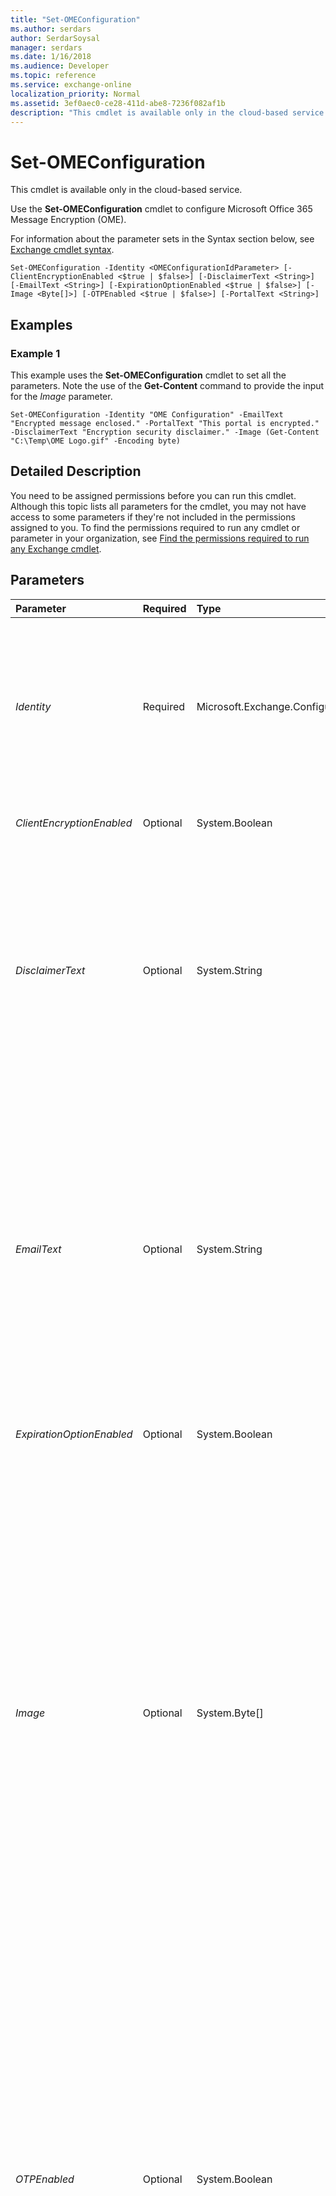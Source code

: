 ```yaml
---
title: "Set-OMEConfiguration"
ms.author: serdars
author: SerdarSoysal
manager: serdars
ms.date: 1/16/2018
ms.audience: Developer
ms.topic: reference
ms.service: exchange-online
localization_priority: Normal
ms.assetid: 3ef0aec0-ce28-411d-abe8-7236f082af1b
description: "This cmdlet is available only in the cloud-based service."
---
```


# Set-OMEConfiguration

This cmdlet is available only in the cloud-based service. 
  
Use the **Set-OMEConfiguration** cmdlet to configure Microsoft Office 365 Message Encryption (OME).
  
For information about the parameter sets in the Syntax section below, see [Exchange cmdlet syntax](https://technet.microsoft.com/library/bb123552.aspx). 
  
```
Set-OMEConfiguration -Identity <OMEConfigurationIdParameter> [-ClientEncryptionEnabled <$true | $false>] [-DisclaimerText <String>] [-EmailText <String>] [-ExpirationOptionEnabled <$true | $false>] [-Image <Byte[]>] [-OTPEnabled <$true | $false>] [-PortalText <String>]

```

## Examples
<a name="Examples"> </a>

### Example 1

This example uses the **Set-OMEConfiguration** cmdlet to set all the parameters. Note the use of the **Get-Content** command to provide the input for the _Image_ parameter.
  
```
Set-OMEConfiguration -Identity "OME Configuration" -EmailText "Encrypted message enclosed." -PortalText "This portal is encrypted." -DisclaimerText "Encryption security disclaimer." -Image (Get-Content "C:\Temp\OME Logo.gif" -Encoding byte)
```

## Detailed Description
<a name="DetailedDescription"> </a>

You need to be assigned permissions before you can run this cmdlet. Although this topic lists all parameters for the cmdlet, you may not have access to some parameters if they're not included in the permissions assigned to you. To find the permissions required to run any cmdlet or parameter in your organization, see [Find the permissions required to run any Exchange cmdlet](https://technet.microsoft.com/library/mt432940.aspx).
  
## Parameters
<a name="DetailedDescription"> </a>

|**Parameter**|**Required**|**Type**|**Description**|
|:-----|:-----|:-----|:-----|
| _Identity_ <br/> |Required  <br/> |Microsoft.Exchange.Configuration.Tasks.OMEConfigurationIdParameter  <br/> |The  _Identity_ parameter specifies the OME configuration that you want to modify. The default OME configuration has the _Identity_ value " `OME Configuration`". You can also use "default".  <br/> |
| _ClientEncryptionEnabled_ <br/> |Optional  <br/> |System.Boolean  <br/> |This parameter is reserved for internal Microsoft use.  <br/> |
| _DisclaimerText_ <br/> |Optional  <br/> |System.String  <br/> |The  _DisclaimerText_ parameter specifies the disclaimer text in the email that contains the encrypted message. The maximum length is 1024 characters. <br/> To remove existing text and use the default value, use the value  `$null` for this parameter. <br/> |
| _EmailText_ <br/> |Optional  <br/> |System.String  <br/> |The  _EmailText_ parameter specifies the default text that accompanies encrypted email messages. The default text appears above the instructions for viewing encrypted messages. The maximum length is 1024 characters. <br/> To remove existing text and use the default value, use the value  `$null` for this parameter. <br/> |
| _ExpirationOptionEnabled_ <br/> |Optional  <br/> |System.Boolean  <br/> |This parameter is reserved for internal Microsoft use.  <br/> |
| _Image_ <br/> |Optional  <br/> |System.Byte[]  <br/> | The _Image_ parameter identifies and uploads an image that will be displayed in the email message and in the Office 365 portal. <br/>  You need to read the file to a byte-encoded object using the **Get-Content** cmdlet, for example, `-Image (Get-Content "C:\Temp\OME Logo.gif" -Encoding byte)` <br/>  Supported file formats: .png, .jpg, .bmp, or .tiff <br/>  Optimal size of logo file: less than 40 KB <br/>  Optimal dimensions of logo image: 170x70 pixels <br/>  To remove an existing image and use the default image, use the value `$null` for this parameter. <br/> |
| _OTPEnabled_ <br/> |Optional  <br/> |System.Boolean  <br/> | The _OTPEnabled_ parameter specifies whether to allow recipients to use a one-time passcode to view encrypted messages. Valid values are: <br/>  `$true`: Recipients can use a one-time passcode to view encrypted messages. This is the default value.  <br/>  `$false`: Recipients can't use a one-time passcode to view encrypted messages. The recipient is required to sign in using an Office 365 work or school account.  <br/> |
| _PortalText_ <br/> |Optional  <br/> |System.String  <br/> |The  _PortalText_ parameter specifies the text that appears at the top of the encrypted mail viewing portal. The maximum length is 128 characters. <br/> To remove existing text and use the default value, use the value  `$null` for this parameter. <br/> |
   
## Input Types
<a name="InputTypes"> </a>

To see the input types that this cmdlet accepts, see [Cmdlet Input and Output Types](http://go.microsoft.com/fwlink/p/?linkId=616387). If the Input Type field for a cmdlet is blank, the cmdlet doesn't accept input data. 
  
## Return Types
<a name="ReturnTypes"> </a>

To see the return types, which are also known as output types, that this cmdlet accepts, see [Cmdlet Input and Output Types](http://go.microsoft.com/fwlink/p/?linkId=616387). If the Output Type field is blank, the cmdlet doesn't return data. 
  

